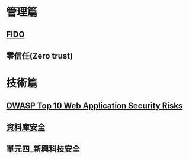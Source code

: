 # 管理篇
## [FIDO](FIDO.md)
## 零信任(Zero trust)


# 技術篇
## [OWASP Top 10 Web Application Security Risks](TOP10_Web.md)
## [資料庫安全](DatabaseSecurity.md)
## 單元四_新興科技安全
